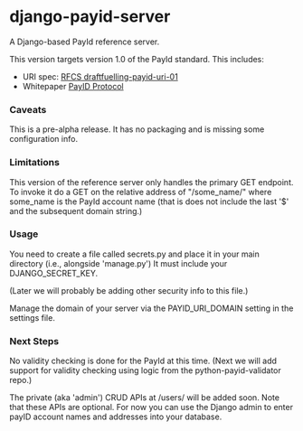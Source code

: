 # django-payid-server

A Django-based PayId reference server.

This version targets version 1.0 of the PayId standard. This includes:

- URI spec: [RFCS draftfuelling-payid-uri-01](https://github.com/payid-org/rfcs/blob/master/dist/spec/payid-uri.txt)
- Whitepaper [PayID Protocol](https://payid.org/whitepaper.pdf)

### Caveats

This is a pre-alpha release. It has no packaging and is missing some configuration info.

### Limitations

This version of the reference server only handles the primary GET endpoint.
To invoke it do a GET on the relative address of "/some_name/" where some_name is the
PayId account name (that is does not include the last '$' and the subsequent domain string.)

### Usage

You need to create a file called secrets.py and place it in your main directory (i.e., alongside 'manage.py')
It must include your DJANGO_SECRET_KEY.

(Later we will probably be adding other security info to this file.)

Manage the domain of your server via the PAYID_URI_DOMAIN setting in the settings file.

### Next Steps

No validity checking is done for the PayId at this time.
(Next we will add support for validity checking using logic from the python-payid-validator repo.)

The private (aka 'admin') CRUD APIs at /users/ will be added soon. Note that these APIs are optional. 
For now you can use the Django admin to enter payID account names and addresses into your database.
